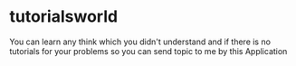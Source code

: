 # tutorialsworld
You can learn any think which you didn't understand and if there is no tutorials for your problems so you can send topic to me by this Application
